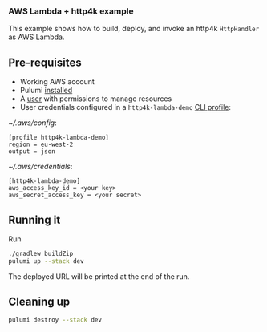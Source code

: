 ### AWS Lambda + http4k example

This example shows how to build, deploy, and invoke an http4k `HttpHandler` as AWS Lambda.

## Pre-requisites

* Working AWS account
* Pulumi [installed](https://www.pulumi.com/docs/get-started/install/)
* A [user](https://aws.amazon.com/iam/) with permissions to manage resources
* User credentials configured in a `http4k-lambda-demo` [CLI profile](https://docs.aws.amazon.com/cli/latest/userguide/cli-configure-profiles.html): 

*~/.aws/config*:

```
[profile http4k-lambda-demo]
region = eu-west-2
output = json
```
*~/.aws/credentials*:

```
[http4k-lambda-demo]
aws_access_key_id = <your key>
aws_secret_access_key = <your secret>
```

## Running it

Run 

```bash
./gradlew buildZip
pulumi up --stack dev
```

The deployed URL will be printed at the end of the run.

## Cleaning up

```bash
pulumi destroy --stack dev
```
